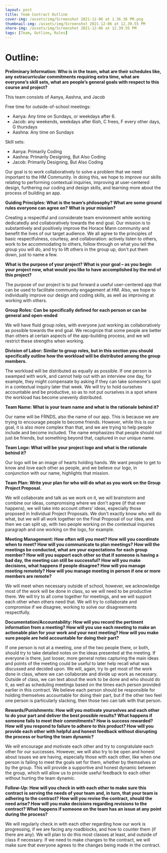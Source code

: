 ```yaml
---
layout: post
title: Team Contract Outline
cover-img: /assets/img/Screenshot 2021-12-06 at 1.36.36 PM.png
thumbnail-img: /assets/img/Screenshot 2021-12-06 at 12.39.55 PM
share-img: /assets/img/Screenshot 2021-12-06 at 12.39.55 PM
tags: [Team, Outline, Rules]
---
```


# Outline:

**Preliminary Information: Who is in the team, what are their schedules like, any extracurricular commitments requiring extra time, what are everyone’s skill sets, what are people’s general goals with respect to this course and project?**

This team consists of Aanya, Aashna, and Jacob

Free time for outside-of-school meetings:

* Aanya: Any time on Sundays, or weekdays after 6. 
* Jacob: any weekends, weekdays after 6ish, C frees, F every other days, G thursdays
* Aashna: Any time on Sundays

Skill sets:
* Aanya: Primarily Coding
* Aashna: Primarily Designing, But Also Coding
* Jacob: Primarily Designing, But Also Coding

Our goal is to work collaboratively to solve a problem that we need important to the HM Community. In doing this, we hope to improve our skills relating to performing contextual inquiries, improving at user-centered design, furthering our coding and design skills, and learning more about the process of building an app. 

**Guiding Principles: What is the team’s philosophy? What are some ground rules everyone can agree on? What is your mission?**

Creating a respectful and considerate team environment while working dedicatedly and collaboratively towards the end goal. Our mission is to substantively and positively improve the Horace Mann community and benefit the lives of our target audience. We all agree to the principles of basic respectfulness, courtesy, and collaboration: actively listen to others, work to be accommodating to others, follow through on what you tell the group you will do, and try to lift others in the group up, don't put them down, just to name a few. 

**What is the purpose of your project? What is your goal – as you begin your project now, what would you like to have accomplished by the end of this project?**

The purpose of our project is to put forward a useful user-centered app that can be used to facilitate community engagement at HM. Also, we hope to individually improve our design and coding skills, as well as improving at working with others. 

**Group Roles: Can be specifically defined for each person or can be general and open-ended**

We will have fluid group roles, with everyone just working as collaboratively as possible towards the end goal. We recognize that some people are better than others at certain aspects of the app-building process, and we will restrict these strengths when working. 

**Division of Labor: Similar to group roles, but in this section you should specifically outline how the workload will be distributed among the group members.**

The workload will be distributed as equally as possible. If one person is swamped with work, and cannot help out with an interview one day, for example, they might compensate by asking if they can take someone's spot in a contextual inquiry later that week. We will try to hold ourselves accountable and be productive, so as to not put ourselves in a spot where the workload has become unevenly distributed. 

**Team Name: What is your team name and what is the rationale behind it?**

Our name will be FRNDS, also the name of our app. This is because we are trying to encourage people to become friends. However, while this is our goal, it is also more complex than that, and we are trying to help people include and become included. The name emphasizes that people should not just be friends, but something beyond that, captured in our unique name. 

**Team Logo: What will be your project logo and what is the rationale behind it?**

Our logo will be an image of hearts holding hands. We want people to get to know and love each other as people, and we believe our logo, in conjunction with our name, highlights that mission. 

**Team Plan: Write your plan for who will do what as you work on the Group Project Proposal.**

We will collaborate and talk as we work on it, we will brainstorm and combine our ideas, compromising where we don't agree (if that ever happens), we will take into account others' ideas, especially those proposed in Individual Project Proposals. We don't exactly know who will do what, but we will all work together on the Final Proposal of our Idea, and then we can split up, with two people working on the contextual inquiries paragraph and one working on the logo, for example. 

**Meeting Management: How often will you meet? How will you coordinate when to meet? How will you communicate to plan meetings? How will the meetings be conducted, what are your expectations for each group member? How will you support each other so that if someone is having a bad day, the meeting can still be successful? How will you make decisions, what happens if people disagree? How will you manage meeting remotely? How will you manage meeting in person if one or more members are remote?**

We will meet when necessary outside of school, however, we acknowledge most of the work will be done in class, so we will need to be productive there. We will try to all come together for meetings, and we will support each other when others need that. We will try to collaborate and compromise if we disagree, working to solve our disagreements respectfully. 

**Documentation/Accountability: How will you record the pertinent information from a meeting? How will you use each meeting to make an actionable plan for your work and your next meeting? How will you make sure people are held accountable for doing their part?**

If one person is not at a meeting, one of the two people there, or both, should try to take detailed notes on the ideas presented at the meeting. If everyone is there, just looser, more general notes capturing the main ideas and points of the meeting could be useful to later help recall what was discussed and decided upon. We will, again, try to get most of the work done in class, where we can collaborate and divide up work as necessary. Outside of class, we can text about the work to be done and who should do it, as well as scheduling meetings based on the times each person provided earlier in this contract. We believe each person should be responsible for holding themselves accountable for doing their part, but if the other two feel one person is particularly slacking, then those two can talk with that person. 

**Rewards/Punishments: How will you motivate yourselves and each other to do your part and deliver the best possible results? What happens if someone fails to meet their commitments? How is success rewarded? How will you respond to failure to adhere to this product? How will you provide each other with helpful and honest feedback without disrupting the process or hurting the team dynamic?**

We will encourage and motivate each other and try to congratulate each other for our successes. However, we will also try to be open and honest about issues we are having, especially those with each other, like when one person is failing to meet the goals set for them, whether by themselves or by the group. This will provide a supportive and honest dynamic between the group, which will allow us to provide useful feedback to each other without hurting the team dynamic. 

**Follow-Up: How will you check in with each other to make sure this contract is serving the needs of your team and, in turn, that your team is adhering to the contract? How will you revise the contract, should the need arise? How will you make decisions regarding revisions to the contract? What happens if someone on the team has an issue at any point during the process?**

We will regularly check in with each other regarding how our work is progressing, if we are facing any roadblocks, and how to counter them (if there are any). We will plan to do this most classes at least, and outside of class if necessary. If we need to make changes to the contract, we will make sure that everyone agrees to the changes being made in the contract. 
